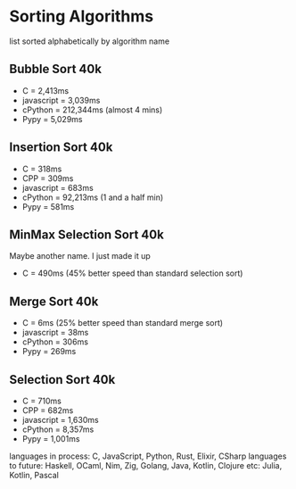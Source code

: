 # Sorting Algorithms

list sorted alphabetically by algorithm name

## Bubble Sort 40k

- C = 2,413ms
- javascript = 3,039ms
- cPython = 212,344ms (almost 4 mins)
- Pypy = 5,029ms

## Insertion Sort 40k

- C = 318ms
- CPP = 309ms
- javascript = 683ms
- cPython = 92,213ms (1 and a half min)
- Pypy = 581ms

## MinMax Selection Sort 40k
Maybe another name. I just made it up

- C = 490ms (45% better speed than standard selection sort)

## Merge Sort 40k

- C = 6ms (25% better speed than standard merge sort)
- javascript = 38ms
- cPython = 306ms
- Pypy = 269ms

## Selection Sort 40k

- C = 710ms
- CPP = 682ms
- javascript = 1,630ms
- cPython = 8,357ms
- Pypy = 1,001ms

languages in process: C, JavaScript, Python, Rust, Elixir, CSharp
languages to future: Haskell, OCaml, Nim, Zig, Golang, Java, Kotlin, Clojure
etc: Julia, Kotlin, Pascal
